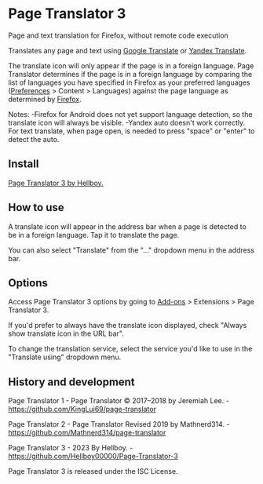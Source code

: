 # Page Translator 3

Page and text translation for Firefox, without remote code execution

Translates any page and text using [Google Translate](https://translate.google.com/manager/website/) or [Yandex Translate](https://cloud.yandex.com/en/services/translate).

The translate icon will only appear if the page is in a foreign language. Page Translator determines if the page is in a foreign language by comparing the list of languages you have specified in Firefox as your preferred languages (<a href="about:preferences#content">Preferences</a> > Content > Languages) against the page language as determined by <a href="https://developer.mozilla.org/en-US/Add-ons/WebExtensions/API/tabs/detectLanguage">Firefox</a>.

Notes:
-Firefox for Android does not yet support language detection, so the translate icon will always be visible.
-Yandex auto doesn't work correctly. For text translate, when page open, is needed to press "space" or "enter" to detect the auto.

## Install

[Page Translator 3 by Hellboy.](https://addons.mozilla.org/en-US/firefox/addon/page-translator-3/)

## How to use

A translate icon will appear in the address bar when a page is detected to be in a foreign language. Tap it to translate the page.

You can also select "Translate" from the "..." dropdown menu in the address bar.

## Options

Access Page Translator 3 options by going to <a href="about:addons">Add-ons</a> > Extensions > Page Translator 3.

If you'd prefer to always have the translate icon displayed, check "Always show translate icon in the URL bar".

To change the translation service, select the service you'd like to use in the "Translate using" dropdown menu.

## History and development

Page Translator 1 - Page Translator © 2017–2018 by Jeremiah Lee. - https://github.com/KingLui69/page-translator

Page Translator 2 - Page Translator Revised 2019 by Mathnerd314. - https://github.com/Mathnerd314/page-translator

Page Translator 3 - 2023 By Hellboy. - https://github.com/Hellboy00000/Page-Translator-3

Page Translator 3 is released under the ISC License.
